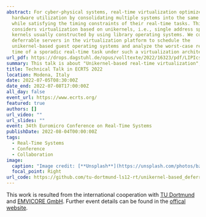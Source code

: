 ```yaml
---
abstract: For cyber-physical systems, real-time virtualization optimizes the
  hardware utilization by consolidating multiple systems into the same platform,
  while satisfying the timing constraints of their real-time tasks. This paper
  considers virtualization based on unikernels, i.e., single address space
  kernels usually constructed by using library operating systems. We consider
  deferrable servers in the virtualization platform to schedule the
  unikernel-based guest operating systems and analyze the worst-case response
  time of a sporadic real-time task under such a virtualization architecture.
url_pdf: https://drops.dagstuhl.de/opus/volltexte/2022/16323/pdf/LIPIcs-ECRTS-2022-6.pdf
summary: This talk is about "Unikernel-based real-time virtualization", resulted from the collaboration with TU Dortmund and EMVICORE GmbH.
title: Technical Talk in ECRTS 2022
location: Modena, Italy
date: 2022-07-05T08:30:00Z
date_end: 2022-07-08T17:00:00Z
all_day: false
event_url: https://www.ecrts.org/
featured: true
authors: []
url_video: ""
url_slides: ""
event: 34th Euromicro Conference on Real-Time Systems
publishDate: 2022-08-04T00:00:00Z
tags:
  - Real-Time Systems
  - Conference
  - Collaboration
image:
  caption: "Image credit: [**Unsplash**](https://unsplash.com/photos/bzdhc5b3Bxs)"
  focal_point: Right
url_code: https://github.com/tu-dortmund-ls12-rt/unikernel-based_deferrable_server_analysis
---
```


This work is resulted from the international cooperation with [TU Dortmund](https://daes.cs.tu-dortmund.de/) and [EMVICORE GmbH](https://emvicore.com/de/). Further event details can be found in the [offical website](https://www.ecrts.org/).
